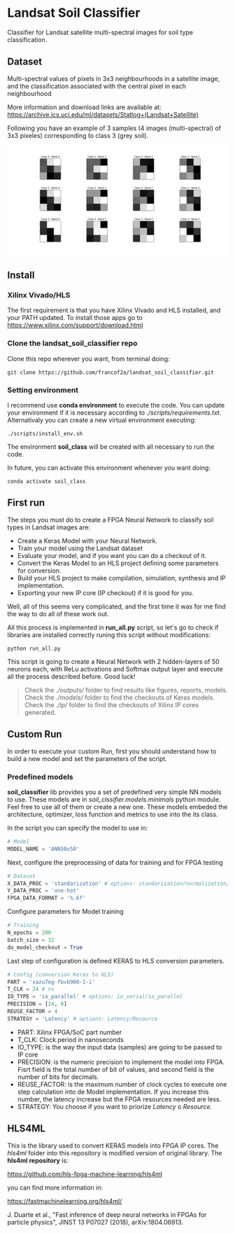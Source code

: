 # Landsat Soil Classifier
Classifier for Landsat satellite multi-spectral images for soil type classification.

## Dataset
Multi-spectral values of pixels in 3x3 neighbourhoods in a satellite image, and the classification associated with the central pixel in each neighbourhood

More information and download links are available at:
https://archive.ics.uci.edu/ml/datasets/Statlog+(Landsat+Satellite)

Following you have an example of 3 samples (4 images (multi-spectral) of 3x3 pixeles) corresponding to class 3 (grey soil).

![](./figs/somesamples.png)


## Install

### Xilinx Vivado/HLS
The first requirement is that you have Xilinx Vivado and HLS installed, and your PATH updated.
To install those apps go to https://www.xilinx.com/support/download.html

### Clone the landsat_soil_classifier repo
Clone this repo wherever you want, from terminal doing:
```
git clone https://github.com/francof2a/landsat_soil_classifier.git
```

### Setting environment
I recommend use **conda environment** to execute the code. You can update your environment if it is necessary according to *./scripts/requirements.txt*.
Alternativaly you can create a new virtual environment executing:
```
./scripts/install_env.sh
```
The environment **soil_class** will be created with all necessary to run the code.

In future, you can activate this environment whenever you want doing:
```
conda activate soil_class
```

## First run
The steps you must do to create a FPGA Neural Network to classify soil types in Landsat images are:
- Create a Keras Model with your Neural Network.
- Train your model using the Landsat dataset
- Evaluate your model, and if you want you can do a checkout of it.
- Convert the Keras Model to an HLS project defining some parameters for conversion.
- Build your HLS project to make compilation, simulation, synthesis and IP implementation.
- Exporting your new IP core (IP checkout) if it is good for you.

Well, all of this seems very complicated, and the first time it was for me find the way to do all of these work out.

All this process is implemented in **run_all.py** script, so let's go to check if libraries are installed correctly runing this script without modifications:
```
python run_all.py
```
This script is going to create a Neural Network with 2 hidden-layers of 50 neurons each, with ReLu activations and Softmax output layer and execute all the process described before.
Good luck!

> Check the *./outputs/* folder to find results like figures, reports, models.<br>
> Check the *./models/* folder to find the checkouts of Keras models.<br>
> Check the *./ip/* folder to find the checkouts of Xilinx IP cores generated.<br>


## Custom Run
In order to execute your custom Run, first you should understand how to build a new model and set the parameters of the script.

### Predefined models
**soil_classifier** lib provides you a set of predefined very simple NN models to use. These models are in *soil_clssifier.models.minimals* python module. Feel free to use all of them or create a new one. These models embeded the architecture, optimizer, loss function and metrics to use into the its class.

In the script you can specify the model to use in:
```python
# Model
MODEL_NAME = 'ANN50x50'
```

Next, configure the preprocessing of data for training and for FPGA testing
```python
# Dataset
X_DATA_PROC = 'standarization' # options: standarization/normalization/original
Y_DATA_PROC = 'one-hot'
FPGA_DATA_FORMAT = '%.6f'
```

Configure parameters for Model training
```python
# Training
N_epochs = 200
batch_size = 32
do_model_checkout = True
```
Last step of configuration is defined KERAS to HLS conversion parameters.
```python
# Config (conversion Keras to HLS)
PART = 'xazu7eg-fbvb900-1-i'
T_CLK = 24 # ns
IO_TYPE = 'io_parallel' # options: io_serial/io_parallel
PRECISION = [24, 8]
REUSE_FACTOR = 4
STRATEGY = 'Latency' # options: Latency/Resource
```
- PART: Xilinx FPGA/SoC part number
- T_CLK: Clock period in nanoseconds
- IO_TYPE: is the way the input data (samples) are going to be passed to IP core
- PRECISION: is the numeric precision to implement the model into FPGA. Fisrt field is the total number of bit of values, and second field is the number of bits for decimals.
- REUSE_FACTOR: is the maximum number of clock cycles to execute one step calculation into de Model implementation. If you increase this number, the latency increase but the FPGA resources needed are less.
- STRATEGY: You choose if you want to priorize *Latency* o *Resource*.

## HLS4ML
This is the library used to convert KERAS models into FPGA IP cores. The *hls4ml* folder into this repository is modified version of original library.
The **hls4ml repository** is: 

https://github.com/hls-fpga-machine-learning/hls4ml

you can find more information in:

https://fastmachinelearning.org/hls4ml/

J. Duarte et al., "Fast inference of deep neural networks in FPGAs for particle physics", JINST 13 P07027 (2018), arXiv:1804.06913.